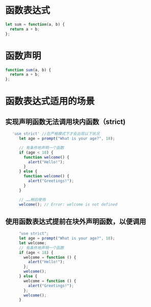 # 函数表达式

```Javascript
let sum = function(a, b) {
  return a + b;
};
```

# 函数声明

```Javascript
function sum(a, b) {
  return a + b;
};
```

# 函数表达式适用的场景

## 实现声明函数无法调用块内函数（strict)

```Javascript
   'use strict' //在严格模式下才会出现以下状况
      let age = prompt("What is your age?", 18);

      // 有条件地声明一个函数
      if (age < 18) {
        function welcome() {
          alert("Hello!");
        }
      } else {
        function welcome() {
          alert("Greetings!");
        }
      }

      // ……稍后使用
      welcome(); // Error: welcome is not defined
```

## 使用函数表达式提前在块外声明函数，以便调用

```Javascript
      "use strict";
      let age = prompt("What is your age?", 18);
      let welcome;
      // 有条件地声明一个函数
      if (age < 18) {
        welcome = function () {
          alert("Hello!");
        };
        welcome();
      } else {
        welcome = function () {
          alert("Greetings!");
        };
        welcome();
      }

```
